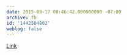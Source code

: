 ```yaml
---
date: 2015-09-17 08:46:42.000000000 -07:00
archive: fb
id: '1442504802'
weblog: false
---
```


[Link](https://www.nasa.gov/feature/pluto-wows-in-spectacular-new-backlit-panorama)